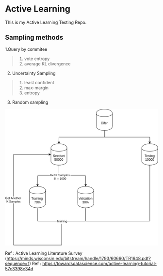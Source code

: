 # Active Learning

This is my Active Learning Testing Repo.

Sampling methods 
---------------
1.Query by commitee 
 > 1. vote entropy
 > 2. average KL divergence
2. Uncertainty Sampling
 > 1. least confident
 > 2. max-margin
 > 3. entropy
3. Random sampling


![](images/AL.png)

Ref : Active Learning Literature Survey (https://minds.wisconsin.edu/bitstream/handle/1793/60660/TR1648.pdf?sequence=1)
Ref : https://towardsdatascience.com/active-learning-tutorial-57c3398e34d
